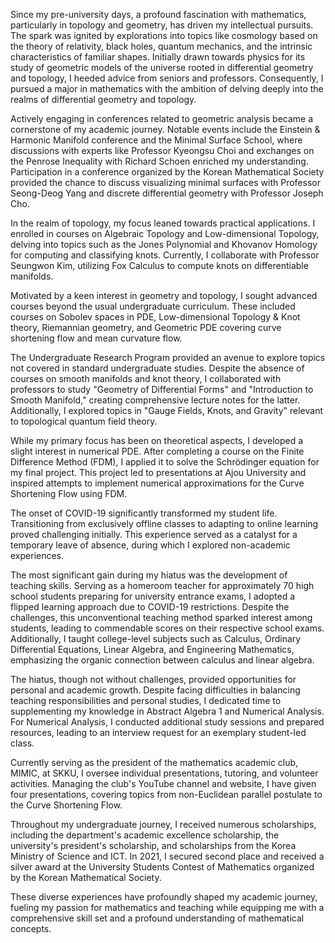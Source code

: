 Since my pre-university days, a profound fascination with mathematics, particularly in topology and geometry, has driven my intellectual pursuits. The spark was ignited by explorations into topics like cosmology based on the theory of relativity, black holes, quantum mechanics, and the intrinsic characteristics of familiar shapes. Initially drawn towards physics for its study of geometric models of the universe rooted in differential geometry and topology, I heeded advice from seniors and professors. Consequently, I pursued a major in mathematics with the ambition of delving deeply into the realms of differential geometry and topology.

Actively engaging in conferences related to geometric analysis became a cornerstone of my academic journey. Notable events include the Einstein & Harmonic Manifold conference and the Minimal Surface School, where discussions with experts like Professor Kyeongsu Choi and exchanges on the Penrose Inequality with Richard Schoen enriched my understanding. Participation in a conference organized by the Korean Mathematical Society provided the chance to discuss visualizing minimal surfaces with Professor Seong-Deog Yang and discrete differential geometry with Professor Joseph Cho.

In the realm of topology, my focus leaned towards practical applications. I enrolled in courses on Algebraic Topology and Low-dimensional Topology, delving into topics such as the Jones Polynomial and Khovanov Homology for computing and classifying knots. Currently, I collaborate with Professor Seungwon Kim, utilizing Fox Calculus to compute knots on differentiable manifolds.

Motivated by a keen interest in geometry and topology, I sought advanced courses beyond the usual undergraduate curriculum. These included courses on Sobolev spaces in PDE, Low-dimensional Topology & Knot theory, Riemannian geometry, and Geometric PDE covering curve shortening flow and mean curvature flow.

The Undergraduate Research Program provided an avenue to explore topics not covered in standard undergraduate studies. Despite the absence of courses on smooth manifolds and knot theory, I collaborated with professors to study "Geometry of Differential Forms" and "Introduction to Smooth Manifold," creating comprehensive lecture notes for the latter. Additionally, I explored topics in "Gauge Fields, Knots, and Gravity" relevant to topological quantum field theory.

While my primary focus has been on theoretical aspects, I developed a slight interest in numerical PDE. After completing a course on the Finite Difference Method (FDM), I applied it to solve the Schrödinger equation for my final project. This project led to presentations at Ajou University and inspired attempts to implement numerical approximations for the Curve Shortening Flow using FDM.

The onset of COVID-19 significantly transformed my student life. Transitioning from exclusively offline classes to adapting to online learning proved challenging initially. This experience served as a catalyst for a temporary leave of absence, during which I explored non-academic experiences.

The most significant gain during my hiatus was the development of teaching skills. Serving as a homeroom teacher for approximately 70 high school students preparing for university entrance exams, I adopted a flipped learning approach due to COVID-19 restrictions. Despite the challenges, this unconventional teaching method sparked interest among students, leading to commendable scores on their respective school exams. Additionally, I taught college-level subjects such as Calculus, Ordinary Differential Equations, Linear Algebra, and Engineering Mathematics, emphasizing the organic connection between calculus and linear algebra.

The hiatus, though not without challenges, provided opportunities for personal and academic growth. Despite facing difficulties in balancing teaching responsibilities and personal studies, I dedicated time to supplementing my knowledge in Abstract Algebra 1 and Numerical Analysis. For Numerical Analysis, I conducted additional study sessions and prepared resources, leading to an interview request for an exemplary student-led class.

Currently serving as the president of the mathematics academic club, MIMIC, at SKKU, I oversee individual presentations, tutoring, and volunteer activities. Managing the club's YouTube channel and website, I have given four presentations, covering topics from non-Euclidean parallel postulate to the Curve Shortening Flow.

Throughout my undergraduate journey, I received numerous scholarships, including the department's academic excellence scholarship, the university's president's scholarship, and scholarships from the Korea Ministry of Science and ICT. In 2021, I secured second place and received a silver award at the University Students Contest of Mathematics organized by the Korean Mathematical Society.

These diverse experiences have profoundly shaped my academic journey, fueling my passion for mathematics and teaching while equipping me with a comprehensive skill set and a profound understanding of mathematical concepts.
